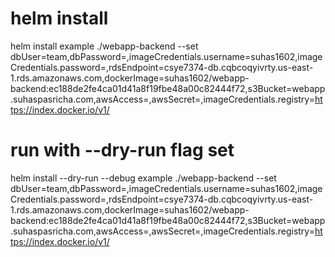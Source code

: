 # helm install
helm install example ./webapp-backend --set dbUser=team,dbPassword=,imageCredentials.username=suhas1602,imageCredentials.password=,rdsEndpoint=csye7374-db.cqbcoqyivrty.us-east-1.rds.amazonaws.com,dockerImage=suhas1602/webapp-backend:ec188de2fe4ca01d41a8f19fbe48a00c82444f72,s3Bucket=webapp.suhaspasricha.com,awsAccess=,awsSecret=,imageCredentials.registry=https://index.docker.io/v1/


# run with --dry-run flag set

helm install --dry-run --debug example ./webapp-backend --set dbUser=team,dbPassword=,imageCredentials.username=suhas1602,imageCredentials.password=,rdsEndpoint=csye7374-db.cqbcoqyivrty.us-east-1.rds.amazonaws.com,dockerImage=suhas1602/webapp-backend:ec188de2fe4ca01d41a8f19fbe48a00c82444f72,s3Bucket=webapp.suhaspasricha.com,awsAccess=,awsSecret=,imageCredentials.registry=https://index.docker.io/v1/

